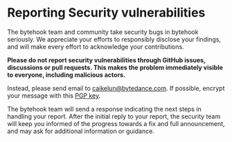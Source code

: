 # Reporting Security vulnerabilities

The bytehook team and community take security bugs in bytehook seriously. We appreciate your efforts to responsibly disclose your findings, and will make every effort to acknowledge your contributions.

**Please do not report security vulnerabilities through GitHub issues, discussions or pull requests. This makes the problem immediately visible to everyone, including malicious actors.**

Instead, please send email to <caikelun@bytedance.com>. If possible, encrypt your message with this [PGP key](https://raw.githubusercontent.com/caikelun/caikelun.github.io/master/site/pgp-public-key.txt).

The bytehook team will send a response indicating the next steps in handling your report. After the initial reply to your report, the security team will keep you informed of the progress towards a fix and full announcement, and may ask for additional information or guidance.
